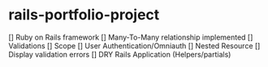 # rails-portfolio-project
[] Ruby on Rails framework
[] Many-To-Many relationship implemented
[] Validations
[] Scope
[] User Authentication/Omniauth
[] Nested Resource
[] Display validation errors
[] DRY Rails Application (Helpers/partials)
